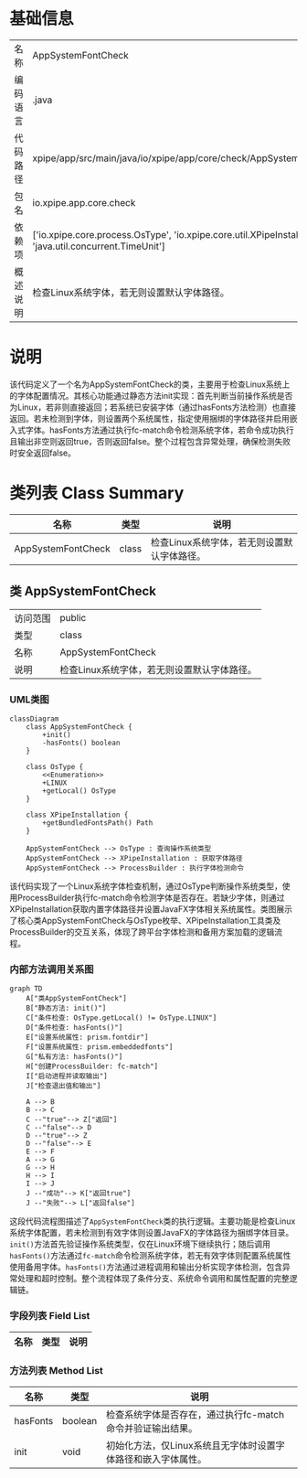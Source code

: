 # 基础信息

|      |      |
|------|------|
| 名称 | AppSystemFontCheck |
| 编码语言 | .java |
| 代码路径 | xpipe/app/src/main/java/io/xpipe/app/core/check/AppSystemFontCheck.java |
| 包名 | io.xpipe.app.core.check |
| 依赖项 | ['io.xpipe.core.process.OsType', 'io.xpipe.core.util.XPipeInstallation', 'java.util.concurrent.TimeUnit'] |
| 概述说明 | 检查Linux系统字体，若无则设置默认字体路径。 |

# 说明

该代码定义了一个名为AppSystemFontCheck的类，主要用于检查Linux系统上的字体配置情况。其核心功能通过静态方法init实现：首先判断当前操作系统是否为Linux，若非则直接返回；若系统已安装字体（通过hasFonts方法检测）也直接返回。若未检测到字体，则设置两个系统属性，指定使用捆绑的字体路径并启用嵌入式字体。hasFonts方法通过执行fc-match命令检测系统字体，若命令成功执行且输出非空则返回true，否则返回false。整个过程包含异常处理，确保检测失败时安全返回false。

# 类列表 Class Summary

| 名称   | 类型  | 说明 |
|-------|------|-------------|
| AppSystemFontCheck | class | 检查Linux系统字体，若无则设置默认字体路径。 |



## 类 AppSystemFontCheck

|      |      |
|------|------|
| 访问范围 | public |
| 类型 | class |
| 名称 | AppSystemFontCheck |
| 说明 | 检查Linux系统字体，若无则设置默认字体路径。 |


### UML类图

```mermaid
classDiagram
    class AppSystemFontCheck {
        +init()
        -hasFonts() boolean
    }
    
    class OsType {
        <<Enumeration>>
        +LINUX
        +getLocal() OsType
    }
    
    class XPipeInstallation {
        +getBundledFontsPath() Path
    }
    
    AppSystemFontCheck --> OsType : 查询操作系统类型
    AppSystemFontCheck --> XPipeInstallation : 获取字体路径
    AppSystemFontCheck --> ProcessBuilder : 执行字体检测命令
```

该代码实现了一个Linux系统字体检查机制，通过OsType判断操作系统类型，使用ProcessBuilder执行fc-match命令检测字体是否存在。若缺少字体，则通过XPipeInstallation获取内置字体路径并设置JavaFX字体相关系统属性。类图展示了核心类AppSystemFontCheck与OsType枚举、XPipeInstallation工具类及ProcessBuilder的交互关系，体现了跨平台字体检测和备用方案加载的逻辑流程。


### 内部方法调用关系图

```mermaid
graph TD
    A["类AppSystemFontCheck"]
    B["静态方法: init()"]
    C["条件检查: OsType.getLocal() != OsType.LINUX"]
    D["条件检查: hasFonts()"]
    E["设置系统属性: prism.fontdir"]
    F["设置系统属性: prism.embeddedfonts"]
    G["私有方法: hasFonts()"]
    H["创建ProcessBuilder: fc-match"]
    I["启动进程并读取输出"]
    J["检查退出值和输出"]

    A --> B
    B --> C
    C --"true"--> Z["返回"]
    C --"false"--> D
    D --"true"--> Z
    D --"false"--> E
    E --> F
    A --> G
    G --> H
    H --> I
    I --> J
    J --"成功"--> K["返回true"]
    J --"失败"--> L["返回false"]
```

这段代码流程图描述了`AppSystemFontCheck`类的执行逻辑。主要功能是检查Linux系统字体配置，若未检测到有效字体则设置JavaFX的字体路径为捆绑字体目录。`init()`方法首先验证操作系统类型，仅在Linux环境下继续执行；随后调用`hasFonts()`方法通过`fc-match`命令检测系统字体，若无有效字体则配置系统属性使用备用字体。`hasFonts()`方法通过进程调用和输出分析实现字体检测，包含异常处理和超时控制。整个流程体现了条件分支、系统命令调用和属性配置的完整逻辑链。

### 字段列表 Field List

| 名称  | 类型  | 说明 |
|-------|-------|------|

### 方法列表 Method List

| 名称  | 类型  | 说明 |
|-------|-------|------|
| hasFonts | boolean | 检查系统字体是否存在，通过执行fc-match命令并验证输出结果。 |
| init | void | 初始化方法，仅Linux系统且无字体时设置字体路径和嵌入字体属性。 |




